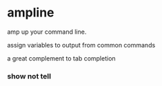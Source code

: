 # ampline
amp up your command line.

assign variables to output from common commands

a great complement to tab completion

### show not tell
